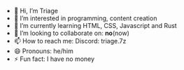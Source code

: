 - 👋 Hi, I’m Triage
- 👀 I’m interested in programming, content creation
- 🌱 I’m currently learning HTML, CSS, Javascript and Rust
- 💞️ I’m looking to collaborate on: **no**(now)
- 📫 How to reach me: Discord: triage.7z
- 😄 Pronouns: he/him
- ⚡ Fun fact: I have no money
